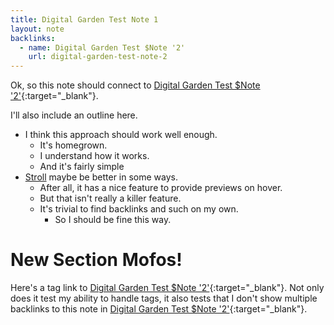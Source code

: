 ```yaml
---
title: Digital Garden Test Note 1
layout: note
backlinks:
  - name: Digital Garden Test $Note '2'
    url: digital-garden-test-note-2
---
```




Ok, so this note should connect to [Digital Garden Test $Note '2'](digital-garden-test-note-2){:target="_blank"}.

I'll also include an outline here. 

- I think this approach should work well enough.
    - It's homegrown.
    - I understand how it works.
    - And it's fairly simple
- [Stroll](https://giffmex.org/stroll/stroll.html) maybe be better in some ways.
    - After all, it has a nice feature to provide previews on hover.
    - But that isn't really a killer feature.
    - It's trivial to find backlinks and such on my own.
        - So I should be fine this way.

# New Section Mofos!

Here's a tag link to [Digital Garden Test $Note '2'](digital-garden-test-note-2){:target="_blank"}. Not only does it test my ability to handle tags, it also tests that I don't show multiple backlinks to this note in [Digital Garden Test $Note '2'](digital-garden-test-note-2){:target="_blank"}.


